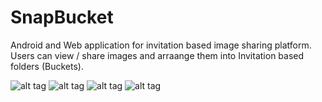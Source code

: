 # SnapBucket
Android and Web application for invitation based image sharing platform. Users can view / share images and arraange them into Invitation based folders (Buckets).

![alt tag](Designs/1.jpg)
![alt tag](Designs/2.jpg)
![alt tag](Designs/3.jpg)
![alt tag](Designs/4.jpg)
